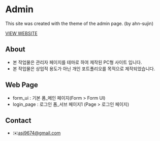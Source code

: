 # Admin

This site was created with the theme of the admin page. (by ahn-sujin) 

[VIEW WEBSITE](https://ahn-sujin.github.io/Portfolio_Admin/form_ui.html)

## About
* 본 작업물은 관리자 페이지를 테마로 하여 제작된 PC형 사이트 입니다.  
* 본 작업물은 상업적 용도가 아닌 개인 포트폴리오를 목적으로 제작되었습니다. 

## Web Page 
* form_ui : 기본 폼_메인 페이지(Form > Form UI)
* login_page : 로그인 폼_서브 페이지1 (Page > 로그인 페이지)

## Contact 
* :envelope:asj9674@gmail.com
